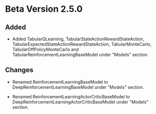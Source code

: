 # Beta Version 2.5.0

## Added

* Added TabularQLearning, TabularStateActionRewardStateAction, TabularExpectedStateActionRewardStateAction, TabularMonteCarlo, TabularOffPolicyMonteCarlo and TabularReinforcementLearningBaseModel  under "Models" section.

## Changes

* Renamed ReinforcementLearningBaseModel to DeepReinforcementLearningBaseModel under "Models" section.

* Renamed ReinforcementLearningActorCriticBaseModel to DeepReinforcementLearningActorCriticBaseModel under "Models" section.
